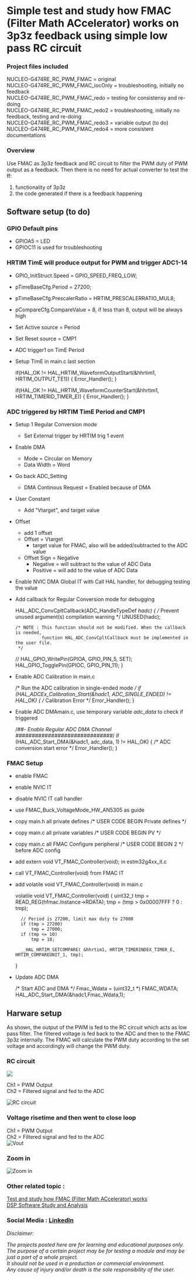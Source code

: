 # Simple test and study how FMAC (Filter Math ACcelerator) works on 3p3z feedback using simple low pass RC circuit  

### Project files included  
NUCLEO-G474RE_RC_PWM_FMAC         = original  
NUCLEO-G474RE_RC_PWM_FMAC_iocOnly = troubleshooting, initially no feedback  
NUCLEO-G474RE_RC_PWM_FMAC_redo    = testing for consistensy and re-doing  
NUCLEO-G474RE_RC_PWM_FMAC_redo2   = troubleshooting, initially no feedback, testing and re-doing  
NUCLEO-G474RE_RC_PWM_FMAC_redo3   = variable output (to do)  
NUCLEO-G474RE_RC_PWM_FMAC_redo4   = more consistent documentations 

### Overview  
Use FMAC as 3p3z feedback and RC circuit to filter the PWM duty of PWM output as a feedback.
Then there is no need for actual converter to test the ff:
1. functionality of 3p3z
2. the code generated if there is a feedback happening


## Software setup (to do)  

### GPIO Default pins 

* GPIOA5 = LED  
* GPIOC11 is used for troubleshooting  

### HRTIM TimE will produce output for PWM and trigger ADC1-14

* GPIO_InitStruct.Speed = GPIO_SPEED_FREQ_LOW;
* pTimeBaseCfg.Period = 27200;
* pTimeBaseCfg.PrescalerRatio = HRTIM_PRESCALERRATIO_MUL8;
* pCompareCfg.CompareValue = 8, if less than 8, output will be always high
* Set Active source = Period
* Set Reset source = CMP1
* ADC trigger1 on TimE Period 
* Setup TimE in main.c last section  

	if(HAL_OK != HAL_HRTIM_WaveformOutputStart(&hhrtim1, HRTIM_OUTPUT_TE1))
	{
		Error_Handler();
	}

	if(HAL_OK != HAL_HRTIM_WaveformCounterStart(&hhrtim1, HRTIM_TIMERID_TIMER_E))
	{
		Error_Handler();
	}
	
### ADC triggered by HRTIM TimE Period and CMP1    

* Setup 1 Regular Conversion mode   
	* Set External trigger by HRTIM trig 1 event
* Enable DMA
	* Mode = Circular on Memory
	* Data Width = Word
* Go back ADC_Setting
	* DMA Continous Request = Enabled because of DMA
* User Constant
	* Add "Vtarget", and target value
* Offset
	* add 1 offset
	* Offset = Vtarget
		* target value for FMAC, also will be added/subtracted to the ADC value
	* Offset Sign = Negative
		* Negative = will subtract to the value of ADC Data
		* Positive = will add to the value of ADC Data
* Enable NVIC DMA Global IT with Call HAL handler, for debugging testing the value
* Add callback for Regular Conversion mode for debugging

	HAL_ADC_ConvCpltCallback(ADC_HandleTypeDef *hadc)
	{
	  /* Prevent unused argument(s) compilation warning */
	  UNUSED(hadc);

	  /* NOTE : This function should not be modified. When the callback is needed,
				function HAL_ADC_ConvCpltCallback must be implemented in the user file.
	   */

	//  HAL_GPIO_WritePin(GPIOA, GPIO_PIN_5, SET);
	  HAL_GPIO_TogglePin(GPIOC, GPIO_PIN_11);
	}

* Enable ADC Calibration in main.c 

	/* Run the ADC calibration in single-ended mode */
	if (HAL_ADCEx_Calibration_Start(&hadc1, ADC_SINGLE_ENDED) != HAL_OK)
	{
		/* Calibration Error */
		Error_Handler();
	}

* Enable ADC DMAmain.c, use temporary variable _adc_data_ to check if triggered  
	
	/*##- Enable Regular ADC DMA Channel ##############################*/
	if (HAL_ADC_Start_DMA(&hadc1, adc_data, 1) != HAL_OK)
	{
		/* ADC conversion start error */
		Error_Handler();
	}

### FMAC Setup  

* enable FMAC  
* enable NVIC IT
* disable NVIC IT call handler
* use FMAC_Buck_VoltageMode_HW_AN5305 as guide
* copy main.h all private defines /* USER CODE BEGIN Private defines */
* copy main.c all private variables /* USER CODE BEGIN PV */
* copy main.c all FMAC Configure peripheral /* USER CODE BEGIN 2 */ before ADC config
* add extern void VT_FMAC_Controller(void); in estm32g4xx_it.c
* call VT_FMAC_Controller(void) from FMAC IT
* add volatile void VT_FMAC_Controller(void) in main.c 

	volatile void VT_FMAC_Controller(void)
	{
		uint32_t tmp = READ_REG(hfmac.Instance->RDATA);
		tmp = (tmp > 0x00007FFF ? 0 : tmp);
		
		// Period is 27200, limit max duty to 27000
		if (tmp > 27200)
			tmp = 27000;
		if (tmp <= 10)
			tmp = 10;

		__HAL_HRTIM_SETCOMPARE( &hhrtim1, HRTIM_TIMERINDEX_TIMER_E, HRTIM_COMPAREUNIT_1, tmp);
	}
	
* Update ADC DMA 

	/* Start ADC and DMA */
	Fmac_Wdata = (uint32_t *) FMAC_WDATA;
	HAL_ADC_Start_DMA(&hadc1,Fmac_Wdata,1);

## Harware setup

As shown, the output of the PWM is fed to the RC circuit which acts as low pass filter.
The filtered voltage is fed back to the ADC and then to the FMAC 3p3z internally.
The FMAC will calculate the PWM duty according to the set voltage and accordingly will change the PWM duty.

### RC circuit  
![](https://github.com/VictorTagayun/NUCLEO-G474RE_RC_PWM_FMAC/blob/main/waveforms%26pixx(NUCLEO-G474RE_RC_PWM_FMAC)/RC-ckt.png)

Ch1 = PWM Output  
Ch2 = Filtered signal and fed to the ADC  

![RC circuit](https://github.com/VictorTagayun/NUCLEO-G474RE_RC_PWM_FMAC/blob/main/waveforms%26pixx(NUCLEO-G474RE_RC_PWM_FMAC)/IMG_2066.JPG)

### Voltage risetime and then went to close loop  
Ch1 = PWM Output  
Ch2 = Filtered signal and fed to the ADC  
![Vout](https://github.com/VictorTagayun/NUCLEO-G474RE_RC_PWM_FMAC/blob/main/waveforms%26pixx(NUCLEO-G474RE_RC_PWM_FMAC)/DS1Z_QuickPrint40.jpg)

### Zoom in  
![Zoom in](https://github.com/VictorTagayun/NUCLEO-G474RE_RC_PWM_FMAC/blob/main/waveforms%26pixx(NUCLEO-G474RE_RC_PWM_FMAC)/DS1Z_QuickPrint39.jpg)

### Other related topic :   
[Test and study how FMAC (Filter Math ACcelerator) works](https://github.com/VictorTagayun/NUCLEO-G474RE_FMAC_Study_and_Analysis)  
[DSP Software Study and Analysis](https://github.com/VictorTagayun/NUCLEO-G474RE_CMSIS_DSP_Tutorial)  
### Social Media : [LinkedIn](https://www.linkedin.com/posts/victortagayun_weekendhobbyabrelectronics-funwithelectronics-activity-6753952834942844928-eF8g/)

*Disclaimer:*  

*The projects posted here are for learning and educational purposes only.*  
*The purpose of a certain project may be for testing a module and may be just a part of a whole project.*  
*It should not be used in a production or commercial environment.*  
*Any cause of injury and/or death is the sole responsibility of the user.*  
